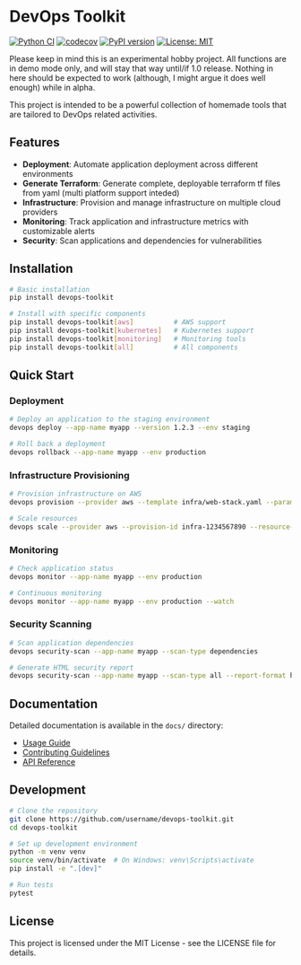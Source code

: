 # DevOps Toolkit

[![Python CI](https://github.com/username/devops-toolkit/actions/workflows/ci.yml/badge.svg)](https://github.com/username/devops-toolkit/actions/workflows/ci.yml)
[![codecov](https://codecov.io/gh/username/devops-toolkit/branch/main/graph/badge.svg)](https://codecov.io/gh/username/devops-toolkit)
[![PyPI version](https://badge.fury.io/py/devops-toolkit.svg)](https://badge.fury.io/py/devops-toolkit)
[![License: MIT](https://img.shields.io/badge/License-MIT-yellow.svg)](https://opensource.org/licenses/MIT)

Please keep in mind this is an experimental hobby project. All functions are in demo mode only, and will stay that way until/if 1.0 release. Nothing in here should be expected to work (although, I might argue it does well enough) while in alpha.

This project is intended to be a powerful collection of homemade tools that are tailored to DevOps related activities. 

## Features

- **Deployment**: Automate application deployment across different environments
- **Generate Terraform**: Generate complete, deployable terraform tf files from yaml (multi platform support inteded)
- **Infrastructure**: Provision and manage infrastructure on multiple cloud providers
- **Monitoring**: Track application and infrastructure metrics with customizable alerts
- **Security**: Scan applications and dependencies for vulnerabilities

## Installation

```bash
# Basic installation
pip install devops-toolkit

# Install with specific components
pip install devops-toolkit[aws]          # AWS support
pip install devops-toolkit[kubernetes]   # Kubernetes support
pip install devops-toolkit[monitoring]   # Monitoring tools
pip install devops-toolkit[all]          # All components
```

## Quick Start

### Deployment

```bash
# Deploy an application to the staging environment
devops deploy --app-name myapp --version 1.2.3 --env staging

# Roll back a deployment
devops rollback --app-name myapp --env production
```

### Infrastructure Provisioning

```bash
# Provision infrastructure on AWS
devops provision --provider aws --template infra/web-stack.yaml --params infra/params.yaml

# Scale resources
devops scale --provider aws --provision-id infra-1234567890 --resource-type compute --count 5
```

### Monitoring

```bash
# Check application status
devops monitor --app-name myapp --env production

# Continuous monitoring
devops monitor --app-name myapp --env production --watch
```

### Security Scanning

```bash
# Scan application dependencies
devops security-scan --app-name myapp --scan-type dependencies

# Generate HTML security report
devops security-scan --app-name myapp --scan-type all --report-format html --output security-report.html
```

## Documentation

Detailed documentation is available in the `docs/` directory:

- [Usage Guide](docs/usage.md)
- [Contributing Guidelines](docs/contributing.md)
- [API Reference](docs/api.md)

## Development

```bash
# Clone the repository
git clone https://github.com/username/devops-toolkit.git
cd devops-toolkit

# Set up development environment
python -m venv venv
source venv/bin/activate  # On Windows: venv\Scripts\activate
pip install -e ".[dev]"

# Run tests
pytest
```

## License

This project is licensed under the MIT License - see the LICENSE file for details.
